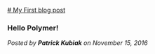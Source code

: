 [# My First blog post](/#/post/1/)
### Hello Polymer!
*Posted by **Patrick Kubiak** on November 15, 2016*
